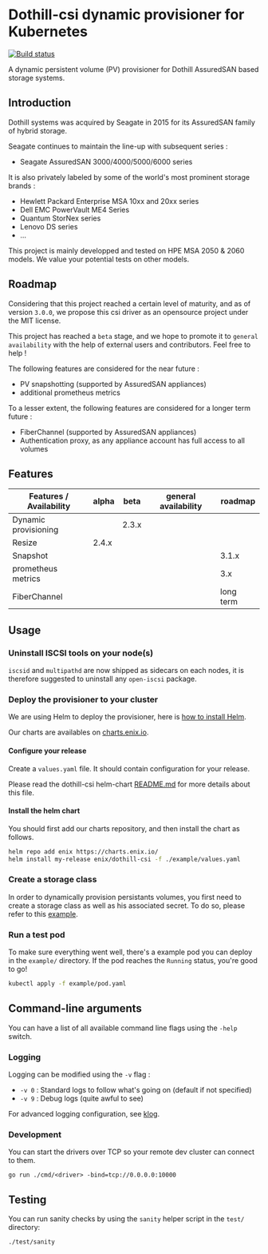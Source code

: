 # Dothill-csi dynamic provisioner for Kubernetes

[![Build status](https://gitlab.com/enix.io/dothill-csi/badges/main/pipeline.svg)](https://gitlab.com/enix.io/dothill-csi/-/pipelines)

A dynamic persistent volume (PV) provisioner for Dothill AssuredSAN based storage systems.

## Introduction

Dothill systems was acquired by Seagate in 2015 for its AssuredSAN family of hybrid storage.

Seagate continues to maintain the line-up with subsequent series :
- Seagate AssuredSAN 3000/4000/5000/6000 series

It is also privately labeled by some of the world's most prominent storage brands :
- Hewlett Packard Enterprise MSA 10xx and 20xx series
- Dell EMC PowerVault ME4 Series
- Quantum StorNex series
- Lenovo DS series
- ...

This project is mainly developped and tested on HPE MSA 2050 & 2060 models.
We value your potential tests on other models.

## Roadmap

Considering that this project reached a certain level of maturity, and as of version `3.0.0`, we propose this csi driver as an opensource project under the MIT license.

This project has reached a `beta` stage, and we hope to promote it to `general availability` with the help of external users and contributors. Feel free to help !

The following features are considered for the near future :
- PV snapshotting (supported by AssuredSAN appliances)
- additional prometheus metrics

To a lesser extent, the following features are considered for a longer term future :
- FiberChannel (supported by AssuredSAN appliances)
- Authentication proxy, as any appliance account has full access to all volumes

## Features

| Features / Availability | alpha | beta  | general availability | roadmap   |
|-------------------------|-------|-------|----------------------|-----------|
| Dynamic provisioning    |       | 2.3.x |                      |           |
| Resize                  | 2.4.x |       |                      |           |
| Snapshot                |       |       |                      | 3.1.x     |
| prometheus metrics      |       |       |                      | 3.x       |
| FiberChannel            |       |       |                      | long term |

## Usage

### Uninstall ISCSI tools on your node(s)

`iscsid` and `multipathd` are now shipped as sidecars on each nodes, it is therefore suggested to uninstall any `open-iscsi` package.

### Deploy the provisioner to your cluster

We are using Helm to deploy the provisioner, here is [how to install Helm](https://helm.sh/docs/intro/install/).

Our charts are availables on [charts.enix.io](https://charts.enix.io/).

#### Configure your release

Create a `values.yaml` file. It should contain configuration for your release.

Please read the dothill-csi helm-chart [README.md](https://github.com/enix/helm-charts/blob/master/charts/dothill-csi/README.md#values) for more details about this file.

#### Install the helm chart

You should first add our charts repository, and then install the chart as follows.

```sh
helm repo add enix https://charts.enix.io/
helm install my-release enix/dothill-csi -f ./example/values.yaml
```

### Create a storage class

In order to dynamically provision persistants volumes, you first need to create a storage class as well as his associated secret. To do so, please refer to this [example](./example/storage-class).

### Run a test pod

To make sure everything went well, there's a example pod you can deploy in the `example/` directory. If the pod reaches the `Running` status, you're good to go!

```sh
kubectl apply -f example/pod.yaml
```

## Command-line arguments

You can have a list of all available command line flags using the `-help` switch.

### Logging

Logging can be modified using the `-v` flag :

- `-v 0` : Standard logs to follow what's going on (default if not specified)
- `-v 9` : Debug logs (quite awful to see)

For advanced logging configuration, see [klog](https://github.com/kubernetes/klog).

### Development

You can start the drivers over TCP so your remote dev cluster can connect to them.

```
go run ./cmd/<driver> -bind=tcp://0.0.0.0:10000
```

## Testing

You can run sanity checks by using the `sanity` helper script in the `test/` directory:

```
./test/sanity
```